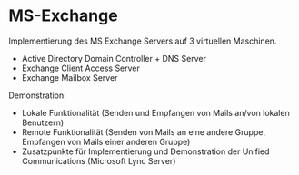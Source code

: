 MS-Exchange
===========

Implementierung des MS Exchange Servers auf 3 virtuellen Maschinen.
- Active Directory Domain Controller + DNS Server
- Exchange Client Access Server
- Exchange Mailbox Server


Demonstration:
- Lokale Funktionalität (Senden und Empfangen von Mails an/von lokalen Benutzern)
- Remote Funktionalität (Senden von Mails an eine andere Gruppe, Empfangen von Mails einer anderen Gruppe)
- Zusatzpunkte für Implementierung und Demonstration der Unified Communications (Microsoft Lync Server)
